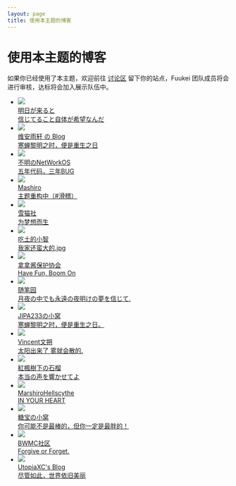 ```yaml
---
layout: page
title: 使用本主题的博客
---
```

<!--
# 使用本主题的博客
如果你已经使用了本主题，欢迎前往 [讨论区](https://github.com/Fuukei/Sakurairo_Wiki/discussions/) 找到当前月份的讨论并留下你的站点，Fuukei 团队成员将会进行审核，达标将会加入展示队伍中。-->
<div class="Demo has-sidebar">
<div class="container-2">
<div class="content-2">
<div class="vp-doc content-container-2">
<h1>使用本主题的博客</h1>
<p>如果你已经使用了本主题，欢迎前往 <a href="https://github.com/Fuukei/docs_site/discussions/1" target="_blank">讨论区</a> 留下你的站点，Fuukei 团队成员将会进行审核，达标将会加入展示队伍中。</p>
<div class="links">
<ul class="link-items fontSmooth">

<li class="link-item">
<a class="link-item-inner effect-apollo" href="https://kiseki.blog/" target="_blank" one-link-mark="yes">
<img src="https://s.nmxc.ltd/sakurairo_vision/asuhe/avatar.jpg"><br>
<span class="sitename">明日が来ると</span>
<div class="linkdes">信じてること自体が希望なんだ</div>
</a>
</li>

<li class="link-item">
<a class="link-item-inner effect-apollo" href="https://blog.ukenn.top/" target="_blank" one-link-mark="yes">
<img src="https://s.nmxc.ltd/fuukei_docs/sakurairo/demosite/blog.ukenn.top.webp"><br>
<span class="sitename">维安雨轩 の Blog</span>
<div class="linkdes">寒蝉黎明之时，便是重生之日</div>
</a>
</li>


<li class="link-item">
<a class="link-item-inner effect-apollo" href="https://networkos.club/" target="_blank" one-link-mark="yes">
<img src="https://s.nmxc.ltd/fuukei_docs/sakurairo/demosite/networkos.club.webp"><br>
<span class="sitename">不明のNetWorkOS</span>
<div class="linkdes">五年代码，三年BUG</div>
</a>
</li>

<li class="link-item">
<a class="link-item-inner effect-apollo" href="https://2heng.xin/" target="_blank" one-link-mark="yes">
<img src="https://s.nmxc.ltd/fuukei_docs/sakurairo/demosite/2heng.xin.webp"><br>
<span class="sitename">Mashiro</span>
<div class="linkdes">主题重构中（#滑稽）</div>
</a>
</li>

<li class="link-item">
<a class="link-item-inner effect-apollo" href="https://www.yukicat.net/" target="_blank" one-link-mark="yes">
<img src="https://s.nmxc.ltd/fuukei_docs/sakurairo/demosite/www.yukicat.net.webp"><br>
<span class="sitename">雪猫社</span>
<div class="linkdes">为梦想而生</div>
</a>
</li>

<li class="link-item">
<a class="link-item-inner effect-apollo" href="https://blog.chitudexiaozhi.com/" target="_blank" one-link-mark="yes">
<img src="https://s.nmxc.ltd/fuukei_docs/sakurairo/demosite/blog.chitudexiaozhi.com.webp"><br>
<span class="sitename">吃土的小智</span>
<div class="linkdes">我家还蛮大的.jpg</div>
</a>
</li>

<li class="link-item">
<a class="link-item-inner effect-apollo" href="https://mtpa.live/" target="_blank" one-link-mark="yes">
<img src="https://s.nmxc.ltd/fuukei_docs/sakurairo/demosite/mtpa.live.webp"><br>
<span class="sitename">拿拿酱保护协会</span>
<div class="linkdes">Have Fun, Boom On</div>
</a>
</li>

<li class="link-item">
<a class="link-item-inner effect-apollo" href="https://www.yateam.cc/" target="_blank" one-link-mark="yes">
<img src="https://s.nmxc.ltd/fuukei_docs/sakurairo/demosite/www.yateam.cc.webp"><br>
<span class="sitename">随笔园</span>
<div class="linkdes">月夜の中でも永遠の夜明けの夢を信じて.</div>
</a>
</li>

<li class="link-item">
<a class="link-item-inner effect-apollo" href="https://jipa.uk/" target="_blank" one-link-mark="yes">
<img src="https://s.nmxc.ltd/fuukei_docs/sakurairo/demosite/www.jipa.work.webp"><br>
<span class="sitename">JIPA233の小窝</span>
<div class="linkdes">寒蝉黎明之时，便是重生之日。</div>
</a>
</li>

<li class="link-item">
<a class="link-item-inner effect-apollo" href="https://blog.vincent1230.top/" target="_blank" one-link-mark="yes">
<img src="https://s.nmxc.ltd/fuukei_docs/sakurairo/demosite/blog.vincent1230.top.webp"><br>
<span class="sitename">Vincent文朔</span>
<div class="linkdes">太阳出来了 雾就会散的.</div>
</a>
</li>

<li class="link-item">
<a class="link-item-inner effect-apollo" href="https://001666.xyz/" target="_blank" one-link-mark="yes">
<img src="https://s.nmxc.ltd/fuukei_docs/sakurairo/demosite/001666.xyz.webp"><br>
<span class="sitename">紅楓樹下の石榴</span>
<div class="linkdes">本当の声を響かせてよ</div>
</a>
</li>

<li class="link-item">
<a class="link-item-inner effect-apollo" href="https://www.ylk.cool/" target="_blank" one-link-mark="yes">
<img src="https://s.nmxc.ltd/fuukei_docs/sakurairo/demosite/www.ylk.cool.webp"><br>
<span class="sitename">MarshiroHellscythe</span>
<div class="linkdes">IN YOUR HEART</div>
</a>
</li>

<li class="link-item">
<a class="link-item-inner effect-apollo" href="https://blog.tangbao.ltd/" target="_blank" one-link-mark="yes">
<img src="https://s.nmxc.ltd/fuukei_docs/sakurairo/demosite/blog.tangbao.ltd.webp"><br>
<span class="sitename">糖宝の小窝</span>
<div class="linkdes">你可能不是最棒的，但你一定是最胖的！</div>
</a>
</li>

<li class="link-item">
<a class="link-item-inner effect-apollo" href="https://cmu.bwmc.live" target="_blank" one-link-mark="yes">
<img src="https://s.nmxc.ltd/fuukei_docs/sakurairo/demosite/cmu.bwmc.live.webp"><br>
<span class="sitename">BWMC社区</span>
<div class="linkdes">Forgive or Forget.</div>
</a>
</li>

<li class="link-item">
<a class="link-item-inner effect-apollo" href="https://blog.utopiaxc.cn/" target="_blank" one-link-mark="yes">
<img src="https://s.nmxc.ltd/fuukei_docs/sakurairo/demosite/blog.utopiaxc.cn.webp"><br>
<span class="sitename">UtopiaXC's Blog</span>
<div class="linkdes">尽管如此，世界依旧美丽</div>
</a>
</li>

</ul>
</div>
</div>
</div>
</div>
</div>